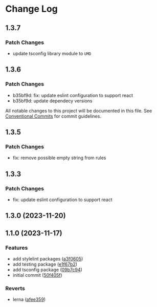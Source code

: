 # Change Log

## 1.3.7

### Patch Changes

- update tsconfig library module to `UMD`

## 1.3.6

### Patch Changes

- b35bf9d: fix: update eslint configuration to support react
- b35bf9d: update dependecy versions

All notable changes to this project will be documented in this file. See
[Conventional Commits](https://conventionalcommits.org) for commit guidelines.

## 1.3.5

### Patch Changes

- fix: remove possible empty string from rules

## 1.3.3

### Patch Changes

- fix: update eslint configuration to support react

## 1.3.0 (2023-11-20)

## 1.1.0 (2023-11-17)

### Features

- add stylelint packages
  ([a3f0605](https://github.com/mauroreisvieira/harmonix-hub/commit/a3f06054e96476a46eaea6b60951e9d29b2a5b7c))
- add testing package
  ([e1f67b2](https://github.com/mauroreisvieira/harmonix-hub/commit/e1f67b2ef8ac9c94acbedb0455f234ebd984ca86))
- add tsconfig package
  ([09b7c94](https://github.com/mauroreisvieira/harmonix-hub/commit/09b7c944cd15dd83f7a1c2cab0154832878cbecc))
- initial commit
  ([50f405f](https://github.com/mauroreisvieira/harmonix-hub/commit/50f405f48be698810f7e2c9830c8abd542535761))

### Reverts

- lerna
  ([afee359](https://github.com/mauroreisvieira/harmonix-hub/commit/afee3594d1c9d8d0b2e77f3d1addba342fd360e1))

